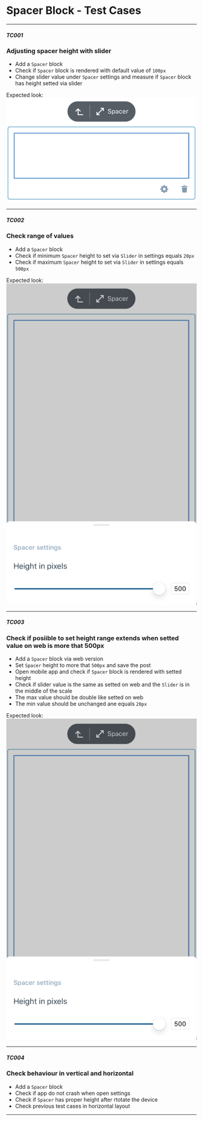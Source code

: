 # Spacer Block - Test Cases

--------------------------------------------------------------------------------

##### TC001

### Adjusting spacer height with slider

-   Add a `Spacer` block
-   Check if `Spacer` block is rendered with default value of `100px`
-   Change slider value under `Spacer` settings and measure if `Spacer` block has height setted via slider

Expected look:  
![SpacerHeight](../resources/spacer-height.png)

--------------------------------------------------------------------------------

##### TC002

### Check range of values

-   Add a `Spacer` block
-   Check if minimum `Spacer` height to set via `Slider` in settings equals `20px`
-   Check if maximum `Spacer` height to set via `Slider` in settings equals `500px`

Expected look:  
![SpacerRanges](../resources/spacer-max-height.png)

--------------------------------------------------------------------------------

##### TC003

### Check if posiible to set height range extends when setted value on web is more that 500px

-   Add a `Spacer` block via web version
-   Set `Spacer` height to more that `500px` and save the post
-   Open mobile app and check if `Spacer` block is rendered with setted height
-   Check if slider value is the same as setted on web and the `Slider` is in the middle of the scale
-   The max value should be double like setted on web
-   The min value should be unchanged ane equals `20px`

Expected look:  
![SpacerExceedHeight](../resources/spacer-exceed-height.png)

--------------------------------------------------------------------------------

##### TC004

### Check behaviour in vertical and horizontal

-   Add a `Spacer` block
-   Check if app do not crash when open settings
-   Check if `Spacer` has proper height after rtotate the device
-   Check previous test cases in horizontal layout

--------------------------------------------------------------------------------
